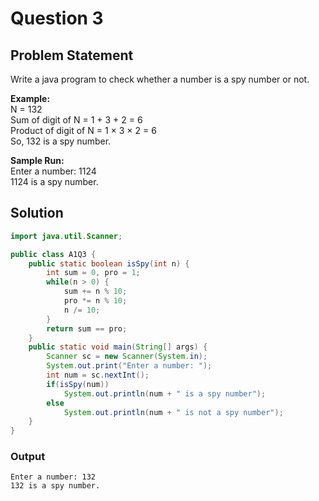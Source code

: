 # Question 3

## Problem Statement
Write a java program to check whether a number is a spy number or not. 

__Example:__<br>
N = 132 <br>
Sum of digit of N = 1 + 3 + 2 = 6 <br>
Product of digit of N = 1 × 3 × 2 = 6 <br>
So, 132 is a spy number. <br>

__Sample Run:__<br>
Enter a number: 1124 <br>
1124 is a spy number. 

## Solution

```java
import java.util.Scanner;

public class A1Q3 {
    public static boolean isSpy(int n) {
        int sum = 0, pro = 1;
        while(n > 0) {
            sum += n % 10;
            pro *= n % 10;
            n /= 10;
        }
        return sum == pro;
    }
    public static void main(String[] args) {
        Scanner sc = new Scanner(System.in);
        System.out.print("Enter a number: ");
        int num = sc.nextInt();
        if(isSpy(num))
            System.out.println(num + " is a spy number");
        else
            System.out.println(num + " is not a spy number");
    }
}

```

### Output
```
Enter a number: 132
132 is a spy number.
```